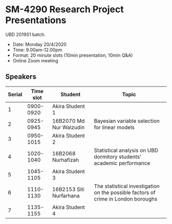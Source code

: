 # SM-4290 Research Project Presentations

UBD 2019S1 batch. 

- Date: Monday 20/4/2020 
- Time: 9.00am-12.00pm
- Format: 20 minute slots (10min presentation, 10min Q&A)
- Online Zoom meeting

## Speakers

| ﻿Serial | Time slot | Student                 | Topic                                                                             |
|--------|-----------|-------------------------|-----------------------------------------------------------------------------------|
| 1      | 0900-0920 | Akira Student 1         |                                                                                   |
| 2      | 0925-0945 | 16B2070 Md Nur Waizudin | Bayesian variable selection for linear models                                     |
| 3      | 0950-1015 | Akira Student 2         |                                                                                   |
| 4      | 1020-1040 | 16B2068 Nurhafizah      | Statistical analysis on UBD dormitory students' academic performance              |
| 5      | 1045-1105 | Akira Student 3         |                                                                                   |
| 6      | 1110-1130 | 16B2153 Siti Nurfarhana | The statistical investigation on the possible factors of crime in London boroughs |
| 7      | 1135-1155 | Akira Student 4         |                                                                                   |
